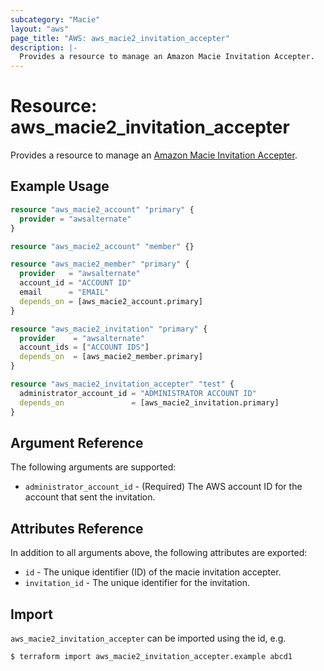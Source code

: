 ```yaml
---
subcategory: "Macie"
layout: "aws"
page_title: "AWS: aws_macie2_invitation_accepter"
description: |-
  Provides a resource to manage an Amazon Macie Invitation Accepter.
---
```


# Resource: aws_macie2_invitation_accepter

Provides a resource to manage an [Amazon Macie Invitation Accepter](https://docs.aws.amazon.com/macie/latest/APIReference/invitations-accept.html).

## Example Usage

```terraform
resource "aws_macie2_account" "primary" {
  provider = "awsalternate"
}

resource "aws_macie2_account" "member" {}

resource "aws_macie2_member" "primary" {
  provider   = "awsalternate"
  account_id = "ACCOUNT ID"
  email      = "EMAIL"
  depends_on = [aws_macie2_account.primary]
}

resource "aws_macie2_invitation" "primary" {
  provider    = "awsalternate"
  account_ids = ["ACCOUNT IDS"]
  depends_on  = [aws_macie2_member.primary]
}

resource "aws_macie2_invitation_accepter" "test" {
  administrator_account_id = "ADMINISTRATOR ACCOUNT ID"
  depends_on               = [aws_macie2_invitation.primary]
}
```

## Argument Reference

The following arguments are supported:

* `administrator_account_id` - (Required) The AWS account ID for the account that sent the invitation.

## Attributes Reference

In addition to all arguments above, the following attributes are exported:

* `id` - The unique identifier (ID) of the macie invitation accepter.
* `invitation_id` - The unique identifier for the invitation.

## Import

`aws_macie2_invitation_accepter` can be imported using the id, e.g.

```
$ terraform import aws_macie2_invitation_accepter.example abcd1
```
